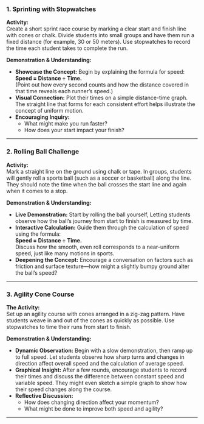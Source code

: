 ### 1. Sprinting with Stopwatches

**Activity:**  
Create a short sprint race course by marking a clear start and finish line with cones or chalk. Divide students into small groups and have them run a fixed distance (for example, 30 or 50 meters). Use stopwatches to record the time each student takes to complete the run.

**Demonstration & Understanding:**  
- **Showcase the Concept:** Begin by explaining the formula for speed:  
  **Speed = Distance ÷ Time.**  
  (Point out how every second counts and how the distance covered in that time reveals each runner’s speed.)  
- **Visual Connection:**  Plot their times on a simple distance-time graph. The straight line that forms for each consistent effort helps illustrate the concept of uniform motion.  
- **Encouraging Inquiry:**
    - What might make you run faster?  
    - How does your start impact your finish?  

---

### 2. Rolling Ball Challenge

**Activity:**  
Mark a straight line on the ground using chalk or tape. In groups, students will gently roll a sports ball (such as a soccer or basketball) along the line. They should note the time when the ball crosses the start line and again when it comes to a stop.

**Demonstration & Understanding:**  
- **Live Demonstration:** Start by rolling the ball yourself, Letting students observe how the ball’s journey from start to finish is measured by time.  
- **Interactive Calculation:** Guide them through the calculation of speed using the formula:  
  **Speed = Distance ÷ Time.**  
  Discuss how the smooth, even roll corresponds to a near-uniform speed, just like many motions in sports.  
- **Deepening the Concept:** Encourage a conversation on factors such as friction and surface texture—how might a slightly bumpy ground alter the ball’s speed?    

---

### 3. Agility Cone Course

**The Activity:**  
Set up an agility course with cones arranged in a zig-zag pattern. Have students weave in and out of the cones as quickly as possible. Use stopwatches to time their runs from start to finish.

**Demonstration & Understanding:**  
- **Dynamic Observation:** Begin with a slow demonstration, then ramp up to full speed. Let students observe how sharp turns and changes in direction affect overall speed and the calculation of average speed.  
- **Graphical Insight:** After a few rounds, encourage students to record their times and discuss the difference between constant speed and variable speed. They might even sketch a simple graph to show how their speed changes along the course.  
- **Reflective Discussion:**
    - How does changing direction affect your momentum?  
    - What might be done to improve both speed and agility?

---

